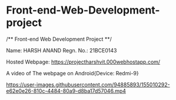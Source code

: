 # Front-end-Web-Development-project #
/** Front-end Web Development Project **/

Name: HARSH ANAND
Regn. No.: 21BCE0143

 Hosted Webpage: https://projectharshvit.000webhostapp.com/

A video of The webpage on Android{Device: Redmi-9}

https://user-images.githubusercontent.com/94885893/155010292-e62e0e26-810c-4484-80a9-d8ba17d57046.mp4


